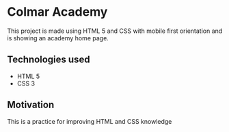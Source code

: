 # Colmar Academy

This project is made using HTML 5 and CSS with mobile first orientation and is showing an academy home page.

## Technologies used

- HTML 5
- CSS 3

## Motivation

This is a practice for improving HTML and CSS knowledge  
